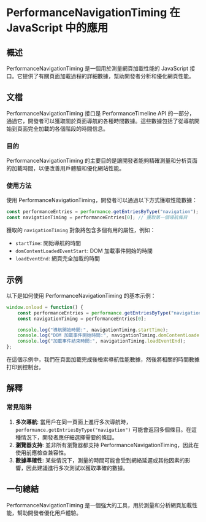 <!--
Meta Description: # PerformanceNavigationTiming 在 JavaScript 中的應用 ## 概述 PerformanceNavigationTiming 是一個用於測量網頁加載性能的 JavaScript 接口。它提供了有關頁面加載過程的詳細數據，幫助開發者分析和優化網頁性能。 ## 文檔...
Meta Keywords: performancenavigationtiming, navigationtiming, javascript, const, performanceentries
-->

# PerformanceNavigationTiming 在 JavaScript 中的應用

## 概述
PerformanceNavigationTiming 是一個用於測量網頁加載性能的 JavaScript 接口。它提供了有關頁面加載過程的詳細數據，幫助開發者分析和優化網頁性能。

## 文檔
PerformanceNavigationTiming 接口是 PerformanceTimeline API 的一部分，通過它，開發者可以獲取關於頁面導航的各種時間數據。這些數據包括了從導航開始到頁面完全加載的各個階段的時間信息。

### 目的
PerformanceNavigationTiming 的主要目的是讓開發者能夠精確測量和分析頁面的加載時間，以便改善用戶體驗和優化網站性能。

### 使用方法
使用 PerformanceNavigationTiming，開發者可以通過以下方式獲取性能數據：

```javascript
const performanceEntries = performance.getEntriesByType("navigation");
const navigationTiming = performanceEntries[0]; // 獲取第一個導航條目
```

獲取的 `navigationTiming` 對象將包含多個有用的屬性，例如：
- `startTime`: 開始導航的時間
- `domContentLoadedEventStart`: DOM 加載事件開始的時間
- `loadEventEnd`: 網頁完全加載的時間

## 示例
以下是如何使用 PerformanceNavigationTiming 的基本示例：

```javascript
window.onload = function() {
    const performanceEntries = performance.getEntriesByType("navigation");
    const navigationTiming = performanceEntries[0];

    console.log("導航開始時間:", navigationTiming.startTime);
    console.log("DOM 加載事件開始時間:", navigationTiming.domContentLoadedEventStart);
    console.log("加載事件結束時間:", navigationTiming.loadEventEnd);
};
```

在這個示例中，我們在頁面加載完成後檢索導航性能數據，然後將相關的時間數據打印到控制台。

## 解釋
### 常見陷阱
1. **多次導航**: 當用戶在同一頁面上進行多次導航時，`performance.getEntriesByType("navigation")` 可能會返回多個條目。在這種情況下，開發者應仔細選擇需要的條目。
2. **瀏覽器支持**: 並非所有瀏覽器都支持 PerformanceNavigationTiming，因此在使用前應檢查兼容性。
3. **數據準確性**: 某些情況下，測量的時間可能會受到網絡延遲或其他因素的影響，因此建議進行多次測試以獲取準確的數據。

## 一句總結
PerformanceNavigationTiming 是一個強大的工具，用於測量和分析網頁加載性能，幫助開發者優化用戶體驗。